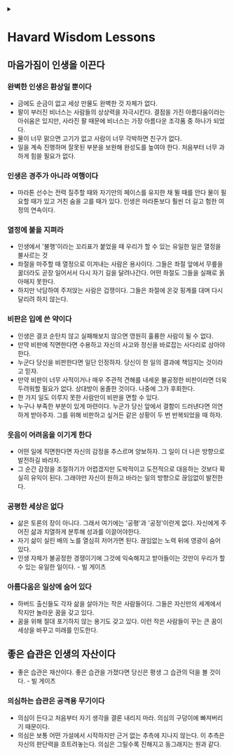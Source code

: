 <link rel="stylesheet" type="text/css" href="/css/header.css">
<link rel="stylesheet" type="text/css" href="/css/bootstrap/5.3.0-alpha1/bootstrap.css">
<div class="sticky-top bg-white pt-1 pb-2" id="header-div-max"></div>
<details id="display-none"><summary></summary>
  <script src="/js/header.js" defer="defer"></script>
  <script src="/js/table/numbering.js" defer="defer"></script>
  <script src="/js/bootstrap/5.3.0-alpha1/bootstrap.bundle.js" defer="defer"></script>
</details>

# Havard Wisdom Lessons

## 마음가짐이 인생을 이끈다

### 완벽한 인생은 환상일 뿐이다

- 금에도 순금이 없고 세상 만물도 완벽한 것 자체가 없다.
- 팔이 부러진 비너스는 사람들의 상상력을 자극시킨다. 결점을 가진 아름다움이라는 아쉬움은 있지만, 사라진 팔 때문에 비너스는 가장 아름다운 조각품 중 하나가 되었다.
- 물이 너무 맑으면 고기가 없고 사람이 너무 각박하면 친구가 없다.
- 일을 계속 진행하며 잘못된 부분을 보완해 완성도를 높여야 한다. 처음부터 너무 과하게 힘쓸 필요가 없다.

### 인생은 경주가 아니라 여행이다

- 마라톤 선수는 전력 질주할 때와 자기만의 페이스를 유지한 채 뛸 때를 안다 물이 필요할 때가 있고 거친 숨을 고를 때가 있다. 인생은 마라톤보다 훨씬 더 길고 험한 여정의 연속이다.

### 열정에 불을 지펴라

- 인생에서 '불행'이라는 꼬리표가 붙었을 때 우리가 할 수 있는 유일한 일은 열정을 불사르는 것
- 좌절을 마주할 때 열정으로 이겨내는 사람은 용사이다. 그들은 좌절 앞에서 무릎을 꿇더라도 곧장 일어서서 다시 자기 길을 달려나간다. 어떤 좌절도 그들을 실패로 옭아매지 못한다.
- 하지만 낙담하여 주저앉는 사람은 겁쟁이다. 그들은 좌절에 온갖 핑계를 대며 다시 달리려 하지 않는다.

### 비판은 입에 쓴 약이다

- 인생은 결코 순탄치 않고 실패해보지 않으면 영원히 훌륭한 사람이 될 수 없다.
- 만약 비판에 직면한다면 수용하고 자신의 사고와 정신을 바로잡는 사다리로 삼아야한다.
- 누군다 당신을 비판한다면 일단 인정하자. 당신이 한 일의 결과에 책임지는 것이라고 믿자.
- 만약 비판이 너무 사적이거나 매우 주관적 견해를 내세운 불공정한 비판이라면 더욱 두려워할 필요가 없다. 상대방이 옹졸한 것이다. 나중에 그가 후회한다.
- 한 가지 일도 이루지 못한 사람만이 비판을 면할 수 있다.
- 누구나 부족한 부분이 있게 마련이다. 누군가 당신 앞에서 결함이 드러낸다면 의연하게 받아주자. 그를 위해 비판하고 싶거든 같은 상황이 두 번 반복되었을 때 하자.

### 웃음이 어려움을 이기게 한다

- 어떤 일에 직면한다면 자신의 감정을 추스르며 양보하자. 그 일이 더 나은 방향으로 발전하길 바라자.
- 그 순간 감정을 조절하기가 어렵겠지만 도박적이고 도전적으로 대응하는 것보다 확실히 유익이 된다. 그래야만 자신이 원하고 바라는 일의 방향으로 끊임없이 발전한다.

### 공평한 세상은 없다

- 삶은 토론의 장이 아니다. 그래서 여기에는 '공평'과 '공정'이란게 없다. 자신에게 주어진 삶과 치열하게 분투해 성과를 이끌어야한다.
- 자기 삶이 실린 배의 노를 열심히 저어가면 된다. 끊임없는 노력 뒤에 영광이 숨어 있다.
- 인생 자체가 불공정한 경쟁이기에 그것에 익숙해지고 받아들이는 것만이 우리가 할 수 있는 유일한 일이다. - 빌 게이츠

### 아름다움은 일상에 숨어 있다

- 하버드 출신들도 각자 삶을 살아가는 작은 사람들이다. 그들은 자신만의 세계에서 작지만 놀라운 꿈을 갖고 있다.
- 꿈을 위해 절대 포기하지 않는 용기도 갖고 있다. 이런 작은 사람들이 꾸는 큰 꿈이 세상을 바꾸고 미래를 인도한다.

## 좋은 습관은 인생의 자산이다

- 좋은 습관은 재산이다. 좋은 습관을 가졌다면 당신은 평생 그 습관의 덕을 볼 것이다. - 빌 게이츠

### 의심하는 습관은 공격용 무기이다

- 의심이 든다고 처음부터 자기 생각을 결론 내리지 마라. 의심의 구덩이에 빠져버리기 때문이다.
- 의심은 보통 어떤 가설에서 시작하지만 근거 없는 추측에 지나지 않는다. 이 추측은 자신의 판단력을 흐트려놓는다. 의심은 그릴수록 진해지고 동그래지는 원과 같다.